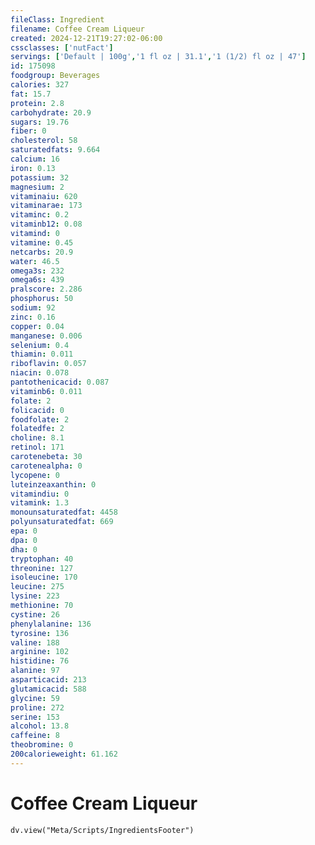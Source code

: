 ```yaml
---
fileClass: Ingredient
filename: Coffee Cream Liqueur
created: 2024-12-21T19:27:02-06:00
cssclasses: ['nutFact']
servings: ['Default | 100g','1 fl oz | 31.1','1 (1/2) fl oz | 47']
id: 175098
foodgroup: Beverages
calories: 327
fat: 15.7
protein: 2.8
carbohydrate: 20.9
sugars: 19.76
fiber: 0
cholesterol: 58
saturatedfats: 9.664
calcium: 16
iron: 0.13
potassium: 32
magnesium: 2
vitaminaiu: 620
vitaminarae: 173
vitaminc: 0.2
vitaminb12: 0.08
vitamind: 0
vitamine: 0.45
netcarbs: 20.9
water: 46.5
omega3s: 232
omega6s: 439
pralscore: 2.286
phosphorus: 50
sodium: 92
zinc: 0.16
copper: 0.04
manganese: 0.006
selenium: 0.4
thiamin: 0.011
riboflavin: 0.057
niacin: 0.078
pantothenicacid: 0.087
vitaminb6: 0.011
folate: 2
folicacid: 0
foodfolate: 2
folatedfe: 2
choline: 8.1
retinol: 171
carotenebeta: 30
carotenealpha: 0
lycopene: 0
luteinzeaxanthin: 0
vitamindiu: 0
vitamink: 1.3
monounsaturatedfat: 4458
polyunsaturatedfat: 669
epa: 0
dpa: 0
dha: 0
tryptophan: 40
threonine: 127
isoleucine: 170
leucine: 275
lysine: 223
methionine: 70
cystine: 26
phenylalanine: 136
tyrosine: 136
valine: 188
arginine: 102
histidine: 76
alanine: 97
asparticacid: 213
glutamicacid: 588
glycine: 59
proline: 272
serine: 153
alcohol: 13.8
caffeine: 8
theobromine: 0
200calorieweight: 61.162
---
```


# Coffee Cream Liqueur

```dataviewjs
dv.view("Meta/Scripts/IngredientsFooter")
```